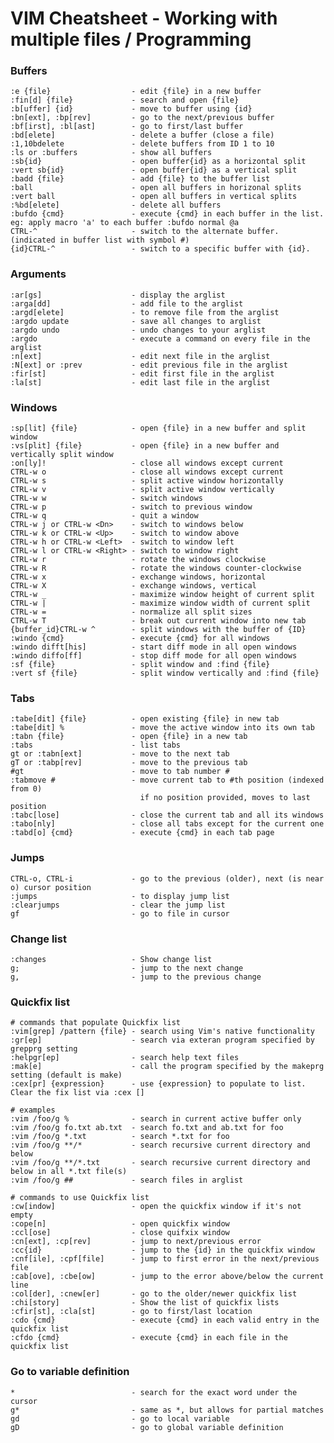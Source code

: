 # VIM Cheatsheet - Working with multiple files / Programming

### Buffers

    :e {file}                  - edit {file} in a new buffer
    :fin[d] {file}             - search and open {file}
    :b[uffer] {id}             - move to buffer using {id}
    :bn[ext], :bp[rev]         - go to the next/previous buffer
    :bf[irst], :bl[ast]        - go to first/last buffer
    :bd[elete]                 - delete a buffer (close a file)
    :1,10bdelete               - delete buffers from ID 1 to 10
    :ls or :buffers            - show all buffers
    :sb{id}                    - open buffer{id} as a horizontal split
    :vert sb{id}               - open buffer{id} as a vertical split
    :badd {file}               - add {file} to the buffer list
    :ball                      - open all buffers in horizonal splits
    :vert ball                 - open all buffers in vertical splits
    :%bd[elete]                - delete all buffers
    :bufdo {cmd}               - execute {cmd} in each buffer in the list. eg: apply macro 'a' to each buffer :bufdo normal @a
    CTRL-^                     - switch to the alternate buffer. (indicated in buffer list with symbol #)
    {id}CTRL-^                 - switch to a specific buffer with {id}.
    
### Arguments

    :ar[gs]                    - display the arglist
    :arga[dd]                  - add file to the arglist
    :argd[elete]               - to remove file from the arglist
    :argdo update              - save all changes to arglist
    :argdo undo                - undo changes to your arglist
    :argdo                     - execute a command on every file in the arglist
    :n[ext]                    - edit next file in the arglist
    :N[ext] or :prev           - edit previous file in the arglist
    :fir[st]                   - edit first file in the arglist
    :la[st]                    - edit last file in the arglist

### Windows
    
    :sp[lit] {file}            - open {file} in a new buffer and split window
    :vs[plit] {file}           - open {file} in a new buffer and vertically split window
    :on[ly]!                   - close all windows except current
    CTRL-w o                   - close all windows except current
    CTRL-w s                   - split active window horizontally
    CTRL-w v                   - split active window vertically
    CTRL-w w                   - switch windows
    CTRL-w p                   - switch to previous window
    CTRL-w q                   - quit a window
    CTRL-w j or CTRL-w <Dn>    - switch to windows below
    CTRL-w k or CTRL-w <Up>    - switch to window above
    CTRL-w h or CTRL-w <Left>  - switch to window left
    CTRL-w l or CTRL-w <Right> - switch to window right
    CTRL-w r                   - rotate the windows clockwise
    CTRL-w R                   - rotate the windows counter-clockwise
    CTRL-w x                   - exchange windows, horizontal
    CTRL-w X                   - exchange windows, vertical
    CTRL-w _                   - maximize window height of current split
    CTRL-w |                   - maximize window width of current split
    CTRL-w =                   - normalize all split sizes
    CTRL-w T                   - break out current window into new tab
    {buffer_id}CTRL-w ^        - split windows with the buffer of {ID}
    :windo {cmd}               - execute {cmd} for all windows
    :windo difft[his]          - start diff mode in all open windows
    :windo diffo[ff]           - stop diff mode for all open windows
    :sf {file}                 - split window and :find {file}
    :vert sf {file}            - split window vertically and :find {file}

### Tabs

    :tabe[dit] {file}          - open existing {file} in new tab
    :tabe[dit] %               - move the active window into its own tab
    :tabn {file}               - open {file} in a new tab
    :tabs                      - list tabs
    gt or :tabn[ext]           - move to the next tab
    gT or :tabp[rev]           - move to the previous tab
    #gt                        - move to tab number #
    :tabmove #                 - move current tab to #th position (indexed from 0)
                                 if no position provided, moves to last position
    :tabc[lose]                - close the current tab and all its windows
    :tabo[nly]                 - close all tabs except for the current one
    :tabd[o] {cmd}             - execute {cmd} in each tab page

### Jumps

    CTRL-o, CTRL-i             - go to the previous (older), next (is near o) cursor position
    :jumps                     - to display jump list
    :clearjumps                - clear the jump list
    gf                         - go to file in cursor

### Change list
    :changes                   - Show change list
    g;                         - jump to the next change
    g,                         - jump to the previous change

### Quickfix list
    # commands that populate Quickfix list
    :vim[grep] /pattern {file} - search using Vim's native functionality
    :gr[ep]                    - search via exteran program specified by grepprg setting
    :helpgr[ep]                - search help text files
    :mak[e]                    - call the program specified by the makeprg setting (default is make)
    :cex[pr] {expression}      - use {expression} to populate to list. Clear the fix list via :cex []
   
    # examples
    :vim /foo/g %              - search in current active buffer only
    :vim /foo/g fo.txt ab.txt  - search fo.txt and ab.txt for foo
    :vim /foo/g *.txt          - search *.txt for foo
    :vim /foo/g **/*           - search recursive current directory and below
    :vim /foo/g **/*.txt       - search recursive current directory and below in all *.txt file(s)
    :vim /foo/g ##             - search files in arglist
    
    # commands to use Quickfix list
    :cw[indow]                 - open the quickfix window if it's not empty
    :cope[n]                   - open quickfix window
    :ccl[ose]                  - close quifxix window
    :cn[ext], :cp[rev]         - jump to next/previous error
    :cc{id}                    - jump to the {id} in the quickfix window
    :cnf[ile], :cpf[file]      - jump to first error in the next/previous file
    :cab[ove], :cbe[ow]        - jump to the error above/below the current line
    :col[der], :cnew[er]       - go to the older/newer quickfix list
    :chi[story]                - Show the list of quickfix lists
    :cfir[st], :cla[st]        - go to first/last location
    :cdo {cmd}                 - execute {cmd} in each valid entry in the quickfix list
    :cfdo {cmd}                - execute {cmd} in each file in the quickfix list

### Go to variable definition
    *                          - search for the exact word under the cursor
    g*                         - same as *, but allows for partial matches
    gd                         - go to local variable
    gD                         - go to global variable definition


 